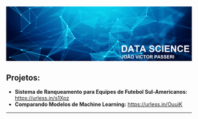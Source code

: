 
<p align="center">
  <img src="shutterstock_699818803_Slider_2_WEB.png" >
</p>

## Projetos:


* **Sistema de Ranqueamento para Equipes de Futebol Sul-Americanos:** https://urless.in/s1Xpz
* **Comparando Modelos de Machine Learning:** https://urless.in/OuuiK


---



